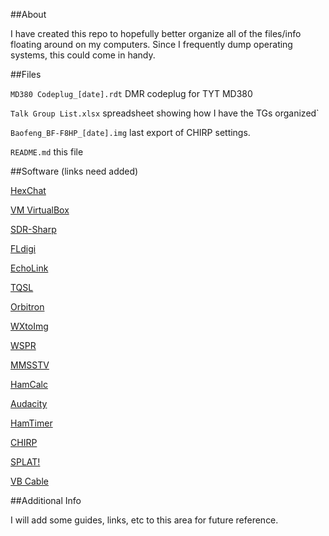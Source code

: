 ##About

I have created this repo to hopefully better organize all of the files/info floating around on my computers. Since I frequently dump operating systems, this could come in handy. 

##Files

`MD380 Codeplug_[date].rdt` DMR codeplug for TYT MD380

`Talk Group List.xlsx` spreadsheet showing how I have the TGs organized`

`Baofeng_BF-F8HP_[date].img` last export of CHIRP settings.

`README.md` this file


##Software (links need added)

[HexChat](http://www..com)

[VM VirtualBox](http://www..com)

[SDR-Sharp](http://www..com)

[FLdigi](http://www..com)

[EchoLink](http://www..com)

[TQSL](http://www..com)

[Orbitron](http://www..com)

[WXtoImg](http://www..com)

[WSPR](http://www..com)

[MMSSTV](http://www..com)

[HamCalc](http://www..com)

[Audacity](http://www..com)

[HamTimer](http://www..com)

[CHIRP](http://www..com)

[SPLAT!](http://www..com)

[VB Cable](http://www..com)

##Additional Info

I will add some guides, links, etc to this area for future reference.